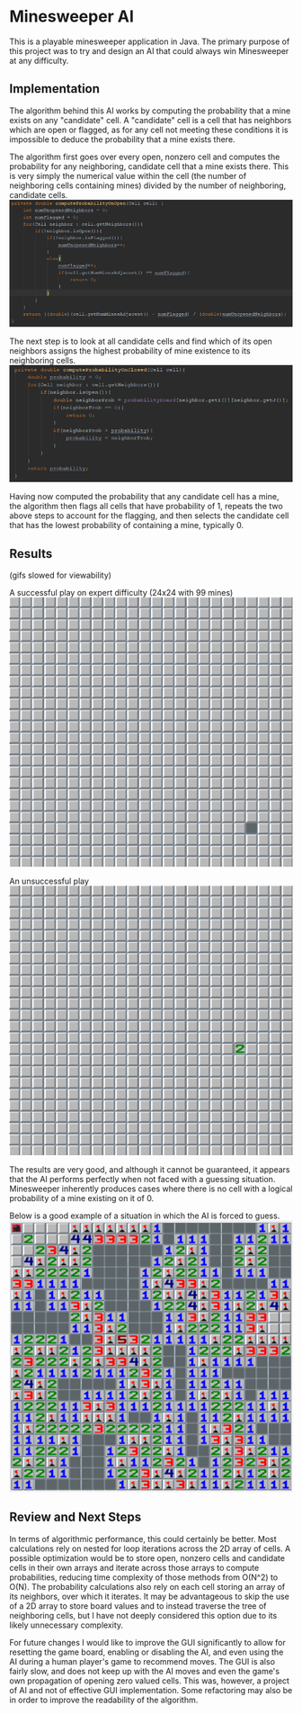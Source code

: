 # Minesweeper AI

This is a playable minesweeper application in Java. The primary purpose of this project was to try and design an AI that could always win Minesweeper at any difficulty.

## Implementation

The algorithm behind this AI works by computing the probability that a mine exists on any "candidate" cell. A "candidate" cell is a cell that has neighbors which are open or flagged, as for any cell not meeting these conditions it is impossible to deduce the probability that a mine exists there. 

The algorithm first goes over every open, nonzero cell and computes the probability for any neighboring, candidate cell that a mine exists there. This is very simply the numerical value within the cell (the number of neighboring cells containing mines) divided by the number of neighboring, candidate cells.
![](src/images/computeProbabilityOnOpen.PNG)

The next step is to look at all candidate cells and find which of its open neighbors assigns the highest probability of mine existence to its neighboring cells.
![](src/images/computeProbabilityOnClosed.PNG)

Having now computed the probability that any candidate cell has a mine, the algorithm then flags all cells that have probability of 1, repeats the two above steps to account for the flagging, and then selects the candidate cell that has the lowest probability of containing a mine, typically 0. 

## Results
(gifs slowed for viewability)

A successful play on expert difficulty (24x24 with 99 mines) 
![](src/images/MSAIMWin.gif)

An unsuccessful play
![](src/images/MSAIMloss.gif)

The results are very good, and although it cannot be guaranteed, it appears that the AI performs perfectly when not faced with a guessing situation. Minesweeper inherently produces cases where there is no cell with a logical probability of a mine existing on it of 0. 

Below is a good example of a situation in which the AI is forced to guess.
![](src/images/failFrame.png)

## Review and Next Steps
In terms of algorithmic performance, this could certainly be better. Most calculations rely on nested for loop iterations across the 2D array of cells. A possible optimization would be to store open, nonzero cells and candidate cells in their own arrays and iterate across those arrays to compute probabilities, reducing time complexity of those methods from O(N^2) to O(N). The probability calculations also rely on each cell storing an array of its neighbors, over which it iterates. It may be advantageous to skip the use of a 2D array to store board values and to instead traverse the tree of neighboring cells, but I have not deeply considered this option due to its likely unnecessary complexity. 

For future changes I would like to improve the GUI significantly to allow for resetting the game board, enabling or disabling the AI, and even using the AI during a human player's game to recommend moves. The GUI is also fairly slow, and does not keep up with the AI moves and even the game's own propagation of opening zero valued cells. This was, however, a project of AI and not of effective GUI implementation. Some refactoring may also be in order to improve the readability of the algorithm.
